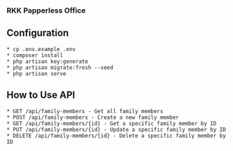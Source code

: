 ### RKK Papperless Office 

## Configuration

    * cp .env.example .env
    * composer install
    * php artisan key:generate
    * php artisan migrate:fresh --seed
    * php artisan serve

## How to Use API 
    * GET /api/family-members - Get all family members
    * POST /api/family-members - Create a new family member
    * GET /api/family-members/{id} - Get a specific family member by ID
    * PUT /api/family-members/{id} - Update a specific family member by ID
    * DELETE /api/family-members/{id} - Delete a specific family member by ID


